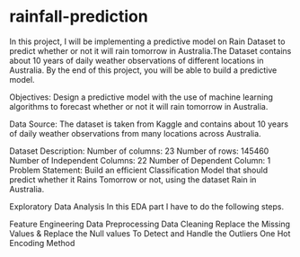 # rainfall-prediction
In this project, I will be implementing a predictive model on Rain Dataset to predict whether or not it will rain tomorrow in Australia.The Dataset contains about 10 years of daily weather observations of different locations in Australia. By the end of this project, you will be able to build a predictive model.

Objectives:
Design a predictive model with the use of machine learning algorithms to forecast whether or not it will rain tomorrow in Australia.

Data Source:
The dataset is taken from Kaggle and contains about 10 years of daily weather observations from many locations across Australia.

Dataset Description:
Number of columns: 23
Number of rows: 145460
Number of Independent Columns: 22
Number of Dependent Column: 1
Problem Statement:
Build an efficient Classification Model that should predict whether it Rains Tomorrow or not, using the dataset Rain in Australia.

Exploratory Data Analysis
In this EDA part I have to do the following steps.

Feature Engineering
Data Preprocessing
Data Cleaning
Replace the Missing Values & Replace the Null values
To Detect and Handle the Outliers
One Hot Encoding Method
